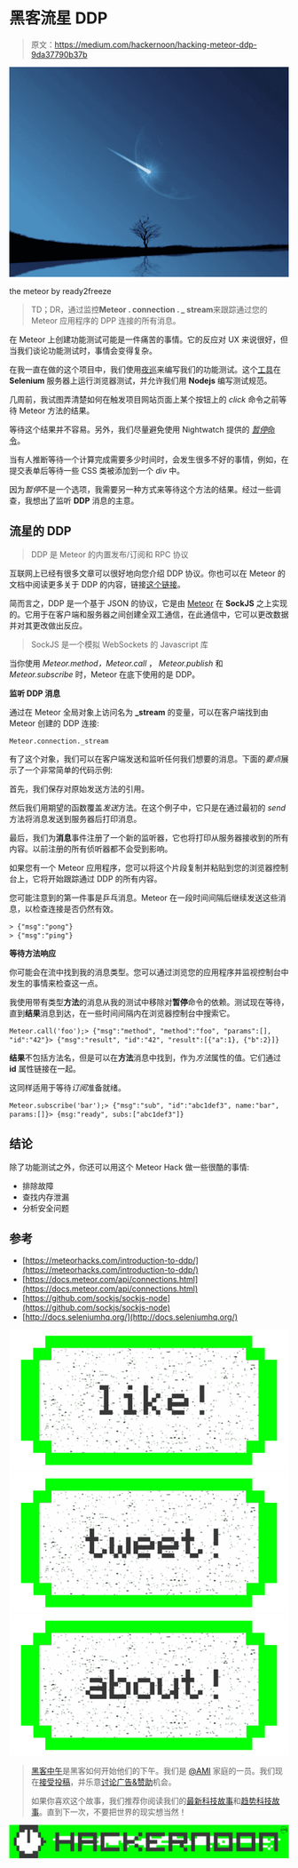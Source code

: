 # 黑客流星 DDP

> 原文：<https://medium.com/hackernoon/hacking-meteor-ddp-9da37790b37b>

![](img/d154301ee752eda16f0cf0fc940f5464.png)

the meteor by ready2freeze

> TD；DR，通过监控**Meteor . connection . _ stream**来跟踪通过您的 Meteor 应用程序的 DPP 连接的所有消息。

在 Meteor 上创建功能测试可能是一件痛苦的事情。它的反应对 UX 来说很好，但当我们谈论功能测试时，事情会变得复杂。

在我一直在做的这个项目中，我们使用[夜巡](http://nightwatchjs.org/)来编写我们的功能测试。这个[工具](https://hackernoon.com/tagged/tool)在 **Selenium** 服务器上运行浏览器测试，并允许我们用 **Nodejs** 编写测试规范。

几周前，我试图弄清楚如何在触发项目网站页面上某个按钮上的 *click* 命令之前等待 Meteor 方法的结果。

等待这个结果并不容易。另外，我们尽量避免使用 Nightwatch 提供的 [*暂停*命令](http://nightwatchjs.org/api#pause)。

当有人推断等待一个计算完成需要多少时间时，会发生很多不好的事情，例如，在提交表单后等待一些 CSS 类被添加到一个 *div* 中。

因为*暂停*不是一个选项，我需要另一种方式来等待这个方法的结果。经过一些调查，我想出了监听 **DDP** 消息的主意。

## 流星的 DDP

> DDP 是 Meteor 的内置发布/订阅和 RPC 协议

互联网上已经有很多文章可以很好地向您介绍 DDP 协议。你也可以在 Meteor 的文档中阅读更多关于 DDP 的内容，链接[这个链接](https://guide.meteor.com/accounts.html#userid-ddp)。

简而言之，DDP 是一个基于 JSON 的协议，它是由 [Meteor](https://hackernoon.com/tagged/meteor) 在 **SockJS** 之上实现的。它用于在客户端和服务器之间创建全双工通信，在此通信中，它可以更改数据并对其更改做出反应。

> SockJS 是一个模拟 WebSockets 的 Javascript 库

当你使用 *Meteor.method，Meteor.call* ， *Meteor.publish* 和 *Meteor.subscribe* 时，Meteor 在底下使用的是 DDP。

**监听 DDP 消息**

通过在 Meteor 全局对象上访问名为 **_stream** 的变量，可以在客户端找到由 Meteor 创建的 DDP 连接:

```
Meteor.connection._stream
```

有了这个对象，我们可以在客户端发送和监听任何我们想要的消息。下面的*要点*展示了一个非常简单的代码示例:

首先，我们保存对原始发送方法的引用。

然后我们用期望的函数覆盖*发送*方法。在这个例子中，它只是在通过最初的 *send* 方法将消息发送到服务器后打印消息。

最后，我们为**消息**事件注册了一个新的监听器，它也将打印从服务器接收到的所有内容。以前注册的所有侦听器都不会受到影响。

如果您有一个 Meteor 应用程序，您可以将这个片段复制并粘贴到您的浏览器控制台上，它将开始跟踪通过 DDP 的所有内容。

您可能注意到的第一件事是乒乓消息。Meteor 在一段时间间隔后继续发送这些消息，以检查连接是否仍然有效。

```
> {"msg":"pong"}
> {"msg":"ping"}
```

**等待方法响应**

你可能会在流中找到我的消息类型。您可以通过浏览您的应用程序并监视控制台中发生的事情来检查这一点。

我使用带有类型**方法**的消息从我的测试中移除对**暂停**命令的依赖。测试现在等待，直到**结果**消息到达，在一些时间间隔内在浏览器控制台中搜索它。

```
Meteor.call('foo');> {"msg":"method", "method":"foo", "params":[], "id":"42"}> {"msg":"result", "id":"42", "result":[{"a":1}, {"b":2}]}
```

**结果**不包括方法名，但是可以在**方法**消息中找到，作为*方法*属性的值。它们通过 **id** 属性链接在一起。

这同样适用于等待*订阅*准备就绪。

```
Meteor.subscribe('bar');> {"msg":"sub", "id":"abc1def3", name:"bar", params:[]}> {msg:"ready", subs:["abc1def3"]}
```

## 结论

除了功能测试之外，你还可以用这个 Meteor Hack 做一些很酷的事情:

*   排除故障
*   查找内存泄漏
*   分析安全问题

## 参考

*   [https://meteorhacks.com/introduction-to-ddp/](https://meteorhacks.com/introduction-to-ddp/)
*   [https://docs.meteor.com/api/connections.html](https://docs.meteor.com/api/connections.html)
*   [https://github.com/sockjs/sockjs-node](https://github.com/sockjs/sockjs-node)
*   [http://docs.seleniumhq.org/](http://docs.seleniumhq.org/)

[![](img/50ef4044ecd4e250b5d50f368b775d38.png)](http://bit.ly/HackernoonFB)[![](img/979d9a46439d5aebbdcdca574e21dc81.png)](https://goo.gl/k7XYbx)[![](img/2930ba6bd2c12218fdbbf7e02c8746ff.png)](https://goo.gl/4ofytp)

> [黑客中午](http://bit.ly/Hackernoon)是黑客如何开始他们的下午。我们是 [@AMI](http://bit.ly/atAMIatAMI) 家庭的一员。我们现在[接受投稿](http://bit.ly/hackernoonsubmission)，并乐意[讨论广告&赞助](mailto:partners@amipublications.com)机会。
> 
> 如果你喜欢这个故事，我们推荐你阅读我们的[最新科技故事](http://bit.ly/hackernoonlatestt)和[趋势科技故事](https://hackernoon.com/trending)。直到下一次，不要把世界的现实想当然！

![](img/be0ca55ba73a573dce11effb2ee80d56.png)